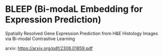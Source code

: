 # BLEEP (Bi-modaL Embedding for Expression Prediction)
Spatially Resolved Gene Expression Prediction from H&E Histology Images via Bi-modal Contrastive Learning

arxiv: https://arxiv.org/pdf/2306.01859.pdf
